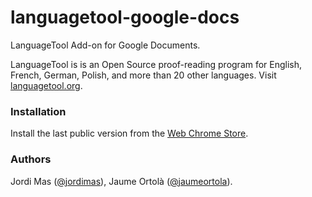 # languagetool-google-docs
LanguageTool Add-on for Google Documents.

LanguageTool is is an Open Source proof-reading program for English, French, German, Polish, and more than 20 other languages. Visit [languagetool.org](https://languagetool.org/).

### Installation

Install the last public version from the [Web Chrome Store](https://chrome.google.com/webstore/detail/languagetool/kjcoklfhicmkbfifghaecedbohbmofkm).

### Authors
Jordi Mas ([@jordimas](https://github.com/jordimas)), Jaume Ortolà ([@jaumeortola](https://github.com/jaumeortola)).
